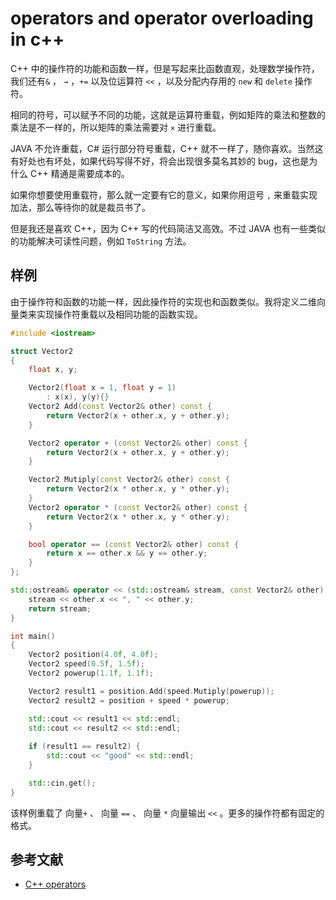 # operators and operator overloading in c++

C++ 中的操作符的功能和函数一样，但是写起来比函数直观，处理数学操作符，我们还有`&` ， `→` ，`+=` 以及位运算符 `<<` ，以及分配内存用的 `new` 和 `delete` 操作符。

相同的符号，可以赋予不同的功能，这就是运算符重载，例如矩阵的乘法和整数的乘法是不一样的，所以矩阵的乘法需要对 `×` 进行重载。

JAVA 不允许重载，C# 运行部分符号重载，C++ 就不一样了，随你喜欢。当然这有好处也有坏处，如果代码写得不好，将会出现很多莫名其妙的 bug，这也是为什么 C++ 精通是需要成本的。

如果你想要使用重载符，那么就一定要有它的意义，如果你用逗号 `,`  来重载实现加法，那么等待你的就是裁员书了。

但是我还是喜欢 C++，因为 C++ 写的代码简洁又高效。不过 JAVA 也有一些类似的功能解决可读性问题，例如 `ToString` 方法。

## 样例

由于操作符和函数的功能一样，因此操作符的实现也和函数类似。我将定义二维向量类来实现操作符重载以及相同功能的函数实现。

```c++
#include <iostream>

struct Vector2
{
	float x, y;

	Vector2(float x = 1, float y = 1)
		: x(x), y(y){}
	Vector2 Add(const Vector2& other) const {
		return Vector2(x + other.x, y + other.y);
	}

	Vector2 operator + (const Vector2& other) const {
		return Vector2(x + other.x, y + other.y);
	}

	Vector2 Mutiply(const Vector2& other) const {
		return Vector2(x * other.x, y * other.y);
	}
	Vector2 operator * (const Vector2& other) const {
		return Vector2(x * other.x, y * other.y);
	}

	bool operator == (const Vector2& other) const {
		return x == other.x && y == other.y;
	}
};

std::ostream& operator << (std::ostream& stream, const Vector2& other) {
	stream << other.x << ", " << other.y;
	return stream;
}

int main() 
{
	Vector2 position(4.0f, 4.0f);
	Vector2 speed(0.5f, 1.5f);
	Vector2 powerup(1.1f, 1.1f);

	Vector2 result1 = position.Add(speed.Mutiply(powerup));
	Vector2 result2 = position + speed * powerup;

	std::cout << result1 << std::endl;
	std::cout << result2 << std::endl;
	
	if (result1 == result2) {
		std::cout << "good" << std::endl;
	}

	std::cin.get();
}
```

该样例重载了 向量`+`  、 向量  `==` 、 向量 `*` 向量输出 `<<` 。更多的操作符都有固定的格式。



## 参考文献

- [C++ operators](https://en.cppreference.com/w/cpp/language/operators)